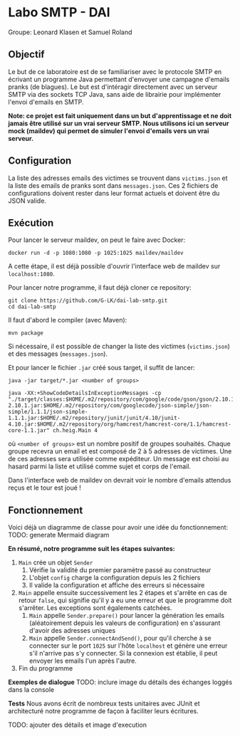 # Labo SMTP - DAI
Groupe: Leonard Klasen et Samuel Roland

## Objectif
Le but de ce laboratoire est de se familiariser avec le protocole SMTP en écrivant un programme Java permettant d'envoyer une campagne d'emails pranks (de blagues). Le but est d'intéragir directement avec un serveur SMTP via des sockets TCP Java, sans aide de librairie pour implémenter l'envoi d'emails en SMTP.

**Note: ce projet est fait uniquement dans un but d'apprentissage et ne doit jamais être utilisé sur un vrai serveur SMTP. Nous utilisons ici un serveur mock (maildev) qui permet de simuler l'envoi d'emails vers un vrai serveur.**

## Configuration
La liste des adresses emails des victimes se trouvent dans `victims.json` et la liste des emails de pranks sont dans `messages.json`. Ces 2 fichiers de configurations doivent rester dans leur format actuels et doivent être du JSON valide.

## Exécution
Pour lancer le serveur maildev, on peut le faire avec Docker:
```
docker run -d -p 1080:1080 -p 1025:1025 maildev/maildev
```

A cette étape, il est déjà possible d'ouvrir l'interface web de maildev sur `localhost:1080`.

Pour lancer notre programme, il faut déjà cloner ce repository:
```
git clone https://github.com/G-LK/dai-lab-smtp.git
cd dai-lab-smtp
```

Il faut d'abord le compiler (avec Maven):
```
mvn package
```

Si nécessaire, il est possible de changer la liste des victimes (`victims.json`) et des messages (`messages.json`).

Et pour lancer le fichier `.jar` créé sous target, il suffit de lancer:
```
java -jar target/*.jar <number of groups>
```

```
java -XX:+ShowCodeDetailsInExceptionMessages -cp "./target/classes:$HOME/.m2/repository/com/google/code/gson/gson/2.10.1/gson-2.10.1.jar:$HOME/.m2/repository/com/googlecode/json-simple/json-simple/1.1.1/json-simple-1.1.1.jar:$HOME/.m2/repository/junit/junit/4.10/junit-4.10.jar:$HOME/.m2/repository/org/hamcrest/hamcrest-core/1.1/hamcrest-core-1.1.jar" ch.heig.Main 4
```
où `<number of groups>` est un nombre positif de groupes souhaités. Chaque groupe recevra un email et est composé de 2 à 5 adresses de victimes. Une de ces adresses sera utilisée comme expéditeur. Un message est choisi au hasard parmi la liste et utilisé comme sujet et corps de l'email.

Dans l'interface web de maildev on devrait voir le nombre d'emails attendus reçus et le tour est joué !

## Fonctionnement
Voici déjà un diagramme de classe pour avoir une idée du fonctionnement:
TODO: generate Mermaid diagram

**En résumé, notre programme suit les étapes suivantes:**
1. `Main` crée un objet `Sender` 
   1. Vérifie la validité du premier paramètre passé au constructeur
   1. L'objet `config` charge la configuration depuis les 2 fichiers
   1. Il valide la configuration et affiche des erreurs si nécessaire
1. `Main` appelle ensuite successivement les 2 étapes et s'arrête en cas de retour `false`, qui signifie qu'il y a eu une erreur et que le programme doit s'arrêter. Les exceptions sont égalements catchées.
   1. `Main` appelle `Sender.prepare()` pour lancer la génération les emails (aléatoirement depuis les valeurs de configuration) en s'assurant d'avoir des adresses uniques
   1. `Main` appelle `Sender.connectAndSend()`, pour qu'il cherche à se connecter sur le port `1025` sur l'hôte `localhost` et génère une erreur s'il n'arrive pas s'y connecter. Si la connexion est établie, il peut envoyer les emails l'un après l'autre.
1. Fin du programme

**Exemples de dialogue**
TODO: inclure image du détails des échanges loggés dans la console

**Tests**
Nous avons écrit de nombreux tests unitaires avec JUnit et architecturé notre programme de façon à faciliter leurs écritures.

TODO: ajouter des détails et image d'execution